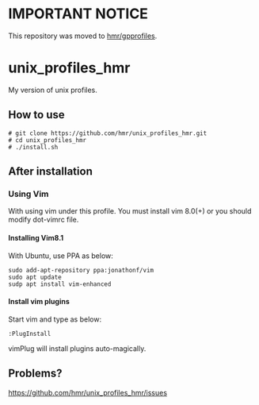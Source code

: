 # IMPORTANT NOTICE
This repository was moved to [hmr/gpprofiles](https://github.com/hmr/gpprofiles).

# unix_profiles_hmr
My version of unix profiles.

## How to use
```
# git clone https://github.com/hmr/unix_profiles_hmr.git
# cd unix_profiles_hmr
# ./install.sh
```

## After installation

### Using Vim
With using vim under this profile. You must install vim 8.0(+) or you should modify dot-vimrc file.

#### Installing Vim8.1
With Ubuntu, use PPA as below:
```
sudo add-apt-repository ppa:jonathonf/vim
sudo apt update
sudp apt install vim-enhanced
```
#### Install vim plugins
Start vim and type as below:
```
:PlugInstall
```
vimPlug will install plugins auto-magically.

## Problems?
https://github.com/hmr/unix_profiles_hmr/issues
